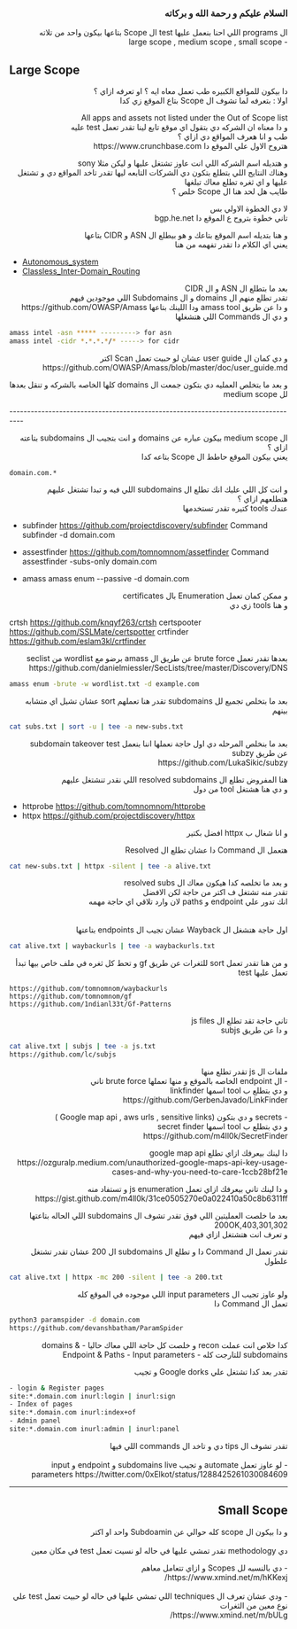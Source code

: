 
<h3 dir="rtl" align="right"> السلام عليكم و رحمة الله و بركاته </h3>

<p dir="rtl" align="right">
ال programs اللي احنا بنعمل عليها test ال Scope بتاعها بيكون واحد من تلاته<br>
- large scope , medium scope , small scope<br>
</p>


##  Large Scope
<p dir="rtl" align="right">
دا بيكون للمواقع الكبيره طب تعمل معاه ايه ؟ او تعرفه ازاي ؟ <br>
اولا : بتعرفه لما تشوف ال Scope بتاع الموقع زي كدا <br>
</p>

<p dir="rtl" align="right">
All <company> apps and assets not listed under the Out of Scope list <br>
و دا معناه ان الشركه دي بتقول اي موقع تابع لينا تقدر تعمل test عليه <br>
طب و انا هعرف المواقع دي ازاي ؟ <br>
هتروح الاول علي الموقع دا https://www.crunchbase.com <br>
</p>

<p dir="rtl" align="right">
و هتديله اسم الشركه اللي انت عاوز تشتغل عليها و ليكن مثلا sony<br>
 وهناك النتايج اللي بتطلع بتكون دي الشركات التابعه ليها تقدر تاخد المواقع دي و تشتغل عليها و اي ثغره تطلع معاك تبلغها <br>
طايب هل لحد هنا ال Scope خلص ؟<br>
</p>

<p dir="rtl" align="right">
لا دي الخطوة الاولي بس<br>
تاني خطوة بتروح ع الموقع دا bgp.he.net
</p>

<p dir="rtl" align="right">
و هنا بتديله اسم الموقع بتاعك و هو بيطلع ال ASN و CIDR بتاعها<br>
يعني اي الكلام دا تقدر تفهمه من هنا
</p>


* [Autonomous_system](https://cutt.ly/xlAE1D7)
* [Classless_Inter-Domain_Routing](https://en.wikipedia.org/wiki/Classless_Inter-Domain_Routing)


<p dir="rtl" align="right">
بعد ما بتطلع ال ASN و ال CIDR  <br>
تقدر تطلع منهم ال domains و ال Subdomains اللي موجودين فيهم<br>
و دا عن طريق amass tool ودا اللينك بتاعها https://github.com/OWASP/Amass<br>
و دي ال Commands اللي هتشغلها
</p>

```bash
amass intel -asn ***** ---------> for asn
amass intel -cidr *.*.*.*/* -----> for cidr
```

<p dir="rtl" align="right">
و دي كمان ال user guide عشان لو حبيت تعمل Scan اكتر<br>
https://github.com/OWASP/Amass/blob/master/doc/user_guide.md
</p>

<p dir="rtl" align="right">
و بعد ما بتخلص العمليه دي بتكون جمعت ال domains كلها الخاصه بالشركه و تنقل بعدها لل medium scope
</p>
----------------------------------------------------------------------------------

<p dir="rtl" align="right">
ال medium scope بيكون عباره عن domains و انت بتجيب ال subdomains بتاعته<br>
ازاي ؟<br>
يعني بيكون الموقع حاطط ال Scope بتاعه كدا<br>
</p>

```url
domain.com.*
```

<p dir="rtl" align="right">
و انت كل اللي عليك انك تطلع ال subdomains اللي فيه و تبدا تشتغل عليهم<br>
هتطلعهم ازاي ؟<br>
عندك tools كتيره تقدر تستخدمها<br>
</p>

- subfinder
https://github.com/projectdiscovery/subfinder
Command
subfinder -d domain.com

- assestfinder
https://github.com/tomnomnom/assetfinder
Command
assestfinder -subs-only domain.com

- amass
amass enum --passive -d domain.com

<p dir="rtl" align="right">
و ممكن كمان تعمل Enumeration بال certificates<br>
و هنا tools زي دي<br>
</p>

crtsh
https://github.com/knqyf263/crtsh
certspooter
https://github.com/SSLMate/certspotter
crtfinder
https://github.com/eslam3kl/crtfinder

<p dir="rtl" align="right">
بعدها تقدر تعمل brute force
عن طريق ال amass  برضو مع wordlist من seclist
https://github.com/danielmiessler/SecLists/tree/master/Discovery/DNS
</p>

```bash
amass enum -brute -w wordlist.txt -d example.com
```

<p dir="rtl" align="right">
بعد ما بتخلص تجميع لل subdomains تقدر هنا تعملهم sort عشان تشيل اي متشابه بينهم<br>
</p>

```bash
cat subs.txt | sort -u | tee -a new-subs.txt
```

<p dir="rtl" align="right">
بعد ما بنخلص المرحله دي اول حاجة نعملها اننا بنعمل subdomain takeover test<br>
عن طريق subzy<br>
https://github.com/LukaSikic/subzy
</p>

<p dir="rtl" align="right">
هنا المفروض تطلع ال resolved subdomains اللي نقدر تنشتغل عليهم<br>
و دي هنا هشتغل tool من دول<br>
</p>

- httprobe
https://github.com/tomnomnom/httprobe
- httpx
https://github.com/projectdiscovery/httpx

<p dir="rtl" align="right">
و انا شغال ب httpx افضل بكتير
</p>

<p dir="rtl" align="right">
هتعمل ال Command دا عشان تطلع ال Resolved
</p>

```bash
cat new-subs.txt | httpx -silent | tee -a alive.txt
```

<p dir="rtl" align="right">
و بعد ما تخلصه كدا هيكون معاك ال resolved subs<br>
تقدر منه تشتغل ف اكتر من حاجة لكن الافضل<br>
انك تدور علي endpoint و paths لان وارد تلاقي اي حاجة مهمه<br>
<br>
<br>
اول حاجة هتشغل ال Wayback عشان تجيب ال endpoints بتاعتها<br>
</p>

```bash
cat alive.txt | waybackurls | tee -a waybackurls.txt
```

<p dir="rtl" align="right">
و من هنا تقدر تعمل sort للثغرات عن طريق gf و تحط كل ثغره في ملف خاص بيها تبدأ تعمل عليها test<br>
</p>

```urls
https://github.com/tomnomnom/waybackurls
https://github.com/tomnomnom/gf
https://github.com/1ndianl33t/Gf-Patterns
```

<p dir="rtl" align="right">
تاني حاجة تقد تطلع ال js files<br>
و دا عن طريق subjs<br>
</p>

```bash
cat alive.txt | subjs | tee -a js.txt
https://github.com/lc/subjs
```

<p dir="rtl" align="right">
ملفات ال js تقدر تطلع منها<br>
- ال endpoint الخاصه بالموقع و منها تعملها brute force تاني<br>
و دي بتطلع ب tool اسمها linkfinder<br>
https://github.com/GerbenJavado/LinkFinder<br>
</p>

<p dir="rtl" align="right">
- secrets و دي بتكون (Google map api , aws urls , sensitive links )<br>
و دي بتطلع ب tool اسمها secret finder<br>
https://github.com/m4ll0k/SecretFinder
</p>

<p dir="rtl" align="right">
دا لينك بيعرفك ازاي تطلع google map api<br>
https://ozguralp.medium.com/unauthorized-google-maps-api-key-usage-cases-and-why-you-need-to-care-1ccb28bf21e<br>
</p>


<p dir="rtl" align="right">
و دا لينك تاني بيعرفك ازاي تعمل js enumeration و تستفاد منه
https://gist.github.com/m4ll0k/31ce0505270e0a022410a50c8b6311ff
</p>

<p dir="rtl" align="right">
بعد ما خلصت العمليتين اللي فوق تقدر تشوف ال subdomains اللي الحاله بتاعتها 200OK,403,301,302<br>
و تعرف انت هتشتغل ازاي فيهم<br>
</p>

<p dir="rtl" align="right">
تقدر تعمل ال Command دا و تطلع ال subdomains ال 200 عشان تقدر تشتغل علطول<br>
</p>

```bash
cat alive.txt | httpx -mc 200 -silent | tee -a 200.txt
```

<p dir="rtl" align="right">
ولو عاوز تجيب ال input parameters اللي موجوده في الموقع كله<br>
تعمل ال Command دا<br>
</p>

```bash
python3 paramspider -d domain.com
https://github.com/devanshbatham/ParamSpider
```

<p dir="rtl" align="right">
كدا خلاص انت عملت recon و خلصت كل حاجة اللي معاك حاليا
- domains & subdomains   للتارجت كله
- Endpoint & Paths
- Input parameters
</p>

<p dir="rtl" align="right">
تقدر بعد كدا تشتغل علي Google dorks و تجيب
</p>

```bash
- login & Register pages
site:*.domain.com inurl:login | inurl:sign
- Index of pages
site:*.domain.com inurl:index+of
- Admin panel
site:*.domain.com inurl:admin | inurl:panel
```

<p dir="rtl" align="right">
تقدر تشوف ال tips دي و تاخد ال commands اللي فيها
<br>
<br>
- لو عاوز تعمل automate و تجيب subdomains live و endpoint و input parameters
https://twitter.com/0xElkot/status/1288425261030084609
</p>

--------------------------------------------------------------------------------

## <h2 dir="rtl" align="right"> Small Scope </h2>

<p dir="rtl" align="right">
و دا بيكون ال scope كله حوالي عن Subdoamin واحد او اكتر<br>
<br>
دي methodology تقدر تمشي عليها في حاله لو نسيت تعمل test في مكان معين<br>
</p>

<p dir="rtl" align="right">
- دي بالنسبه لل Scopes و ازاي تتعامل معاهم<br>
https://www.xmind.net/m/hKKexj/<br>
<br>
- ودي عشان تعرف ال techniques اللي تمشي عليها في حاله لو حبيت تعمل test علي نوع معين من الثغرات<br>
https://www.xmind.net/m/bULg/<br>
<p dir="rtl" align="right">
